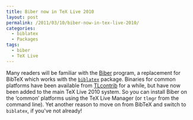 ```yaml
---
title: Biber now in TeX Live 2010
layout: post
permalink: /2011/03/10/biber-now-in-tex-live-2010/
categories:
  - biblatex
  - Packages
tags:
  - biber
  - TeX Live
---
```

Many readers will be familiar with the [Biber](http://biblatex-biber.sourceforge.net/) program, a replacement for BibTeX which works with the [`biblatex`](https://ctan.org/pkg/biblatex) package. Binaries for common platforms have been available from [TLcontrib](http://tlcontrib.metatex.org/) for a while, but have now been added to the main TeX Live 2010 system. So you can install Biber on the ‘common’ platforms using the TeX Live Manager (or `tlmgr` from the command line). Yet another reason to move on from BibTeX and switch to `biblatex`, if you've not already!
